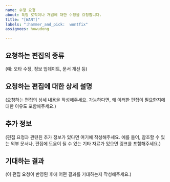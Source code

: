 ```yaml
---
name: 수정 요청
about: 특정 로직이나 개념에 대한 수정을 요청합니다.
title: "[WANT]"
labels: ":hammer_and_pick:  wontfix"
assignees: howudong

---
```


## 요청하는 편집의 종류
(예: 오타 수정, 정보 업데이트, 문서 개선 등)

## 요청하는 편집에 대한 상세 설명
(요청하는 편집의 상세 내용을 작성해주세요. 가능하다면, 왜 이러한 편집이 필요한지에 대한 이유도 포함해주세요.)

## 추가 정보
(편집 요청과 관련된 추가 정보가 있다면 여기에 작성해주세요. 예를 들어, 참조할 수 있는 외부 문서나, 편집에 도움이 될 수 있는 기타 자료가 있으면 링크를 포함해주세요.)

## 기대하는 결과
(이 편집 요청이 반영된 후에 어떤 결과를 기대하는지 작성해주세요.)